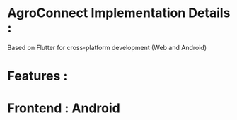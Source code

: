 # AgroConnect Implementation Details :
Based on Flutter for cross-platform development (Web and Android)

# Features :




# Frontend : Android
